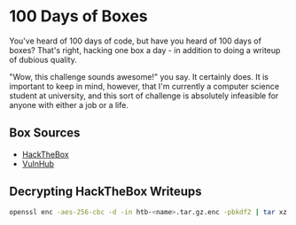 # 100 Days of Boxes
You've heard of 100 days of code, but have you heard of 100 days of boxes? That's right, hacking
one box a day - in addition to doing a writeup of dubious quality.

"Wow, this challenge sounds awesome!" you say. It certainly does. It is important to keep in mind,
however, that I'm currently a computer science student at university, and this sort of challenge
is absolutely infeasible for anyone with either a job or a life. 

## Box Sources
 * [HackTheBox](https://hackthebox.eu)
 * [VulnHub](https://vulnhub.com)

## Decrypting HackTheBox Writeups
```bash
openssl enc -aes-256-cbc -d -in htb-<name>.tar.gz.enc -pbkdf2 | tar xz
```
